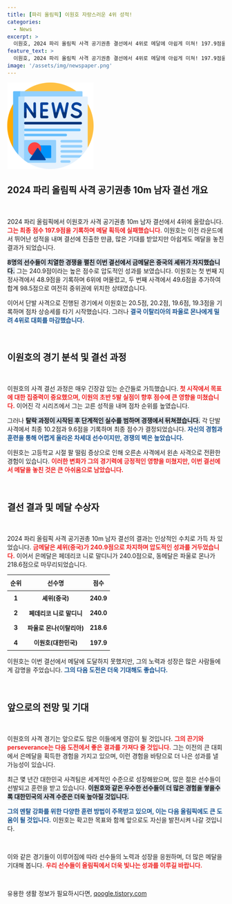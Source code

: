 ```yaml
---
title: [파리 올림픽] 이원호 자랑스러운 4위 성적!
categories:
  - News
excerpt: >
  이원호, 2024 파리 올림픽 사격 공기권총 결선에서 4위로 메달에 아쉽게 미쳐! 197.9점을 기록한 그는 고심 끝에 왼손으로 전향, 놀라운 성과를 이뤘습니다. 중국 셰위가 금메달을 차지하며 대회는 마무리됐습니다.
feature_text: >
  이원호, 2024 파리 올림픽 사격 공기권총 결선에서 4위로 메달에 아쉽게 미쳐! 197.9점을 기록한 그는 고심 끝에 왼손으로 전향, 놀라운 성과를 이뤘습니다. 중국 셰위가 금메달을 차지하며 대회는 마무리됐습니다.
image: '/assets/img/newspaper.png'
---
```


<p><img src="/assets/img/newspaper.png" alt="kimp 속보" /></p>

<h2 data-ke-size="size26">2024 파리 올림픽 사격 공기권총 10m 남자 결선 개요</h2>

<p data-ke-size="size16">&nbsp;</p>

<p>2024 파리 올림픽에서 이원호가 사격 공기권총 10m 남자 결선에서 4위에 올랐습니다. <b><span style="color: #ee2323;">그는 최종 점수 197.9점을 기록하며 메달 획득에 실패했습니다.</span></b> 이원호는 이전 라운드에서 뛰어난 성적을 내며 결선에 진출한 만큼, 많은 기대를 받았지만 아쉽게도 메달을 놓친 결과가 되었습니다. </p>

<p><b><span style="background-color: #21538527;">8명의 선수들이 치열한 경쟁을 펼친 이번 결선에서 금메달은 중국의 셰위가 차지했습니다.</span></b> 그는 240.9점이라는 높은 점수로 압도적인 성과를 보였습니다. 이원호는 첫 번째 지정사격에서 48.9점을 기록하며 6위에 머물렀고, 두 번째 사격에서 49.6점을 추가하여 합계 98.5점으로 여전히 중위권에 위치한 상태였습니다. </p>

<p>이어서 단발 사격으로 진행된 경기에서 이원호는 20.5점, 20.2점, 19.6점, 19.3점을 기록하며 점차 상승세를 타기 시작했습니다. 그러나 <b><span style="color: #1a5490;">결국 이탈리아의 파울로 몬나에게 밀려 4위로 대회를 마감했습니다.</span></b></p>

<p data-ke-size="size16">&nbsp;</p>

<h2 data-ke-size="size26">이원호의 경기 분석 및 결선 과정</h2>

<p data-ke-size="size16">&nbsp;</p>

<p>이원호의 사격 결선 과정은 매우 긴장감 있는 순간들로 가득했습니다. <b><span style="color: #ee2323;">첫 시작에서 목표에 대한 집중력이 중요했으며, 이원의 초반 5발 실점이 향후 점수에 큰 영향을 미쳤습니다.</span></b> 이어진 각 시리즈에서 그는 고른 성적을 내며 점차 순위를 높였습니다. </p>

<p>그러나 <b><span style="background-color: #21538527;">탈락 과정이 시작된 후 단계적인 실수를 범하며 경쟁에서 뒤쳐졌습니다.</span></b> 각 단발 사격에서 최종 10.2점과 9.6점을 기록하며 최종 점수가 결정되었습니다. <b><span style="color: #1a5490;">자신의 경험과 훈련을 통해 어렵게 올라온 차세대 선수이지만, 경쟁의 벽은 높았습니다.</span></b></p>

<p>이원호는 고등학교 시절 팔 떨림 증상으로 인해 오른손 사격에서 왼손 사격으로 전환한 경험이 있습니다. <b><span style="color: #ee2323;">이러한 변화가 그의 경기력에 긍정적인 영향을 미쳤지만, 이번 결선에서 메달을 놓친 것은 큰 아쉬움으로 남았습니다.</span></b> </p>

<p data-ke-size="size16">&nbsp;</p>

<h2 data-ke-size="size26">결선 결과 및 메달 수상자</h2>

<p data-ke-size="size16">&nbsp;</p>

<p>2024 파리 올림픽 사격 공기권총 10m 남자 결선의 결과는 인상적인 수치로 가득 차 있었습니다. <b><span style="color: #ee2323;">금메달은 셰위(중국)가 240.9점으로 차지하며 압도적인 성과를 거두었습니다.</span></b> 이어서 은메달은 페데리코 니로 말디니가 240.0점으로, 동메달은 파울로 몬나가 218.6점으로 마무리되었습니다.</p>

<table style="width: 100%; border-collapse: collapse;">
  <thead>
    <tr>
      <th style="text-align: center; height: 29px;">순위</th>
      <th style="text-align: center; height: 29px;">선수명</th>
      <th style="text-align: center; height: 29px;">점수</th>
    </tr>
  </thead>
  <tbody>
    <tr>
      <td style="text-align: center; height: 29px;"><b>1</b></td>
      <td style="text-align: center; height: 29px;"><b>셰위(중국)</b></td>
      <td style="text-align: center; height: 29px;"><b>240.9</b></td>
    </tr>
    <tr>
      <td style="text-align: center; height: 29px;"><b>2</b></td>
      <td style="text-align: center; height: 29px;"><b>페데리코 니로 말디니</b></td>
      <td style="text-align: center; height: 29px;"><b>240.0</b></td>
    </tr>
    <tr>
      <td style="text-align: center; height: 29px;"><b>3</b></td>
      <td style="text-align: center; height: 29px;"><b>파울로 몬나(이탈리아)</b></td>
      <td style="text-align: center; height: 29px;"><b>218.6</b></td>
    </tr>
    <tr>
      <td style="text-align: center; height: 29px;"><b>4</b></td>
      <td style="text-align: center; height: 29px;"><b>이원호(대한민국)</b></td>
      <td style="text-align: center; height: 29px;"><b>197.9</b></td>
    </tr>
  </tbody>
</table>

<p>이원호는 이번 결선에서 메달에 도달하지 못했지만, 그의 노력과 성장은 많은 사람들에게 감명을 주었습니다. <b><span style="color: #1a5490;">그의 다음 도전은 더욱 기대해도 좋습니다.</span></b> </p>

<p data-ke-size="size16">&nbsp;</p>

<h2 data-ke-size="size26">앞으로의 전망 및 기대</h2>

<p data-ke-size="size16">&nbsp;</p>

<p>이원호의 사격 경기는 앞으로도 많은 이들에게 영감이 될 것입니다. <b><span style="color: #ee2323;">그의 끈기와 perseverance는 다음 도전에서 좋은 결과를 가져다 줄 것입니다.</span></b> 그는 이전의 큰 대회에서 은메달을 획득한 경험을 가지고 있으며, 이런 경험을 바탕으로 더 나은 성과를 낼 가능성이 있습니다. </p>

<p>최근 몇 년간 대한민국 사격팀은 세계적인 수준으로 성장해왔으며, 많은 젊은 선수들이 선발되고 훈련을 받고 있습니다. <b><span style="background-color: #21538527;">이원호와 같은 우수한 선수들이 더 많은 경험을 쌓을수록 대한민국의 사격 수준은 더욱 높아질 것입니다.</span></b></p>

<p><b><span style="color: #1a5490;">그의 멘탈 강화를 위한 다양한 훈련 방법이 주목받고 있으며, 이는 다음 올림픽에도 큰 도움이 될 것입니다.</span></b> 이원호는 확고한 목표와 함께 앞으로도 자신을 발전시켜 나갈 것입니다. </p>

<p data-ke-size="size16">&nbsp;</p>

<p>이와 같은 경기들이 이루어짐에 따라 선수들의 노력과 성장을 응원하며, 더 많은 메달을 기대해 봅니다. <b><span style="color: #ee2323;">우리 선수들이 올림픽에서 더욱 빛나는 성과를 이루길 바랍니다.</span></b></p>

<p data-ke-size="size16">&nbsp;</p>
유용한 생활 정보가 필요하시다면, <a href="https://qoogle.tistory.com" rel="dofollow">qoogle.tistory.com</a>


